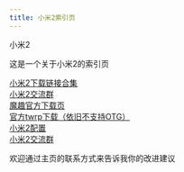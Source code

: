 ```yaml
---
title: 小米2索引页
---
```

小米2

<!-- wp:paragraph -->
<p>这是一个关于小米2的索引页</p>
<!-- /wp:paragraph -->


[小米2下载链接合集](https://lswlc33.github.io/blog/2s-downloadlinks/)  
[小米2交流群](https://lswlc33.github.io/blog/2sgroups/)  
[魔趣官方下载页](https://download.mokeedev.com/aries.html)  
[官方twrp下载（依旧不支持OTG）](https://dl.twrp.me/aries/)  
[小米2配置](https://lswlc33.github.io/blog/2s-peizhi/)  
[小米2交流群](https://lswlc33.github.io/blog/2sgroups/)  




<!-- wp:paragraph -->
<p>欢迎通过主页的联系方式来告诉我你的改进建议</p>
<!-- /wp:paragraph -->
